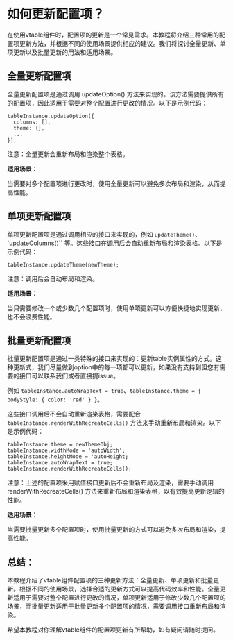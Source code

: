 # 如何更新配置项？

在使用vtable组件时，配置项的更新是一个常见需求。本教程将介绍三种常用的配置项更新方法，并根据不同的使用场景提供相应的建议。我们将探讨全量更新、单项更新以及批量更新的用法和适用场景。

## 全量更新配置项
全量更新配置项是通过调用 updateOption() 方法来实现的。该方法需要提供所有的配置项，因此适用于需要对整个配置进行更改的情况。以下是示例代码：
``````
tableInstance.updateOption({
  columns: [],
  theme: {},
  ...
});
``````
注意：全量更新会重新布局和渲染整个表格。

**适用场景：**

当需要对多个配置项进行更改时，使用全量更新可以避免多次布局和渲染，从而提高性能。

## 单项更新配置项

单项更新配置项是通过调用相应的接口来实现的，例如 `updateTheme()`、`updateColumns()`` 等。这些接口在调用后会自动重新布局和渲染表格。以下是示例代码：
```
tableInstance.updateTheme(newTheme);
```
注意：调用后会自动布局和渲染。

**适用场景：**

当只需要修改一个或少数几个配置项时，使用单项更新可以方便快捷地实现更新，也不会浪费性能。

## 批量更新配置项

批量更新配置项是通过一类特殊的接口来实现的：更新table实例属性的方式。这种更新式，我们尽量做到option中的每一项都可以更新，如果没有支持到但您有需要的接口可以联系我们或者直接提issue。

例如 `tableInstance.autoWrapText = true`、`tableInstance.theme = { bodyStyle: { color: 'red' } }`。

这些接口调用后不会自动重新渲染表格，需要配合 `tableInstance.renderWithRecreateCells()` 方法来手动重新布局和渲染。以下是示例代码：
```
tableInstance.theme = newThemeObj;
tableInstance.widthMode = 'autoWidth';
tableInstance.heightMode = 'autoHeight;
tableInstance.autoWrapText = true;
tableInstance.renderWithRecreateCells();
```
注意：上述的配置项采用赋值接口更新后不会重新布局及渲染，需要手动调用 renderWithRecreateCells() 方法来重新布局和渲染表格，以有效提高更新逻辑的性能。

**适用场景：**

当需要批量更新多个配置项时，使用批量更新的方式可以避免多次布局和渲染，提高性能。

## 总结：
本教程介绍了vtable组件配置项的三种更新方法：全量更新、单项更新和批量更新。根据不同的使用场景，选择合适的更新方式可以提高代码效率和性能。全量更新适用于需要对整个配置进行更改的情况，单项更新适用于修改少数几个配置项的场景，而批量更新适用于批量更新多个配置项的情况，需要调用接口重新布局和渲染。

希望本教程对你理解vtable组件的配置项更新有所帮助，如有疑问请随时提问。